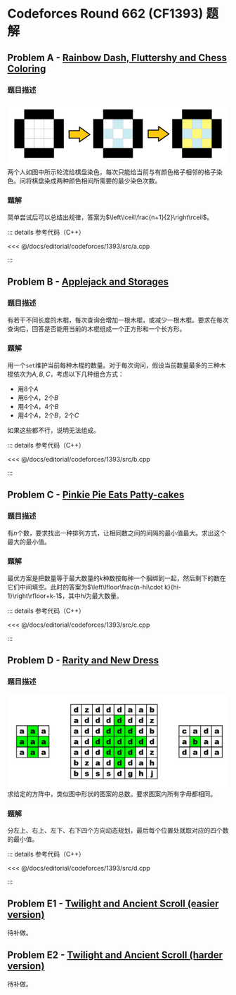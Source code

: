 # Codeforces Round 662 (CF1393) 题解

## Problem A - [Rainbow Dash, Fluttershy and Chess Coloring](https://codeforces.com/contest/1393/problem/A)

### 题目描述

![CF1393A题图](./e5420b08d683599c5a505eb1da2eb39b.png)
两个人如图中所示轮流给棋盘染色，每次只能给当前与有颜色格子相邻的格子染色。问将棋盘染成两种颜色相间所需要的最少染色次数。

### 题解

简单尝试后可以总结出规律，答案为$\left\lceil\frac{n+1}{2}\right\rceil$。

::: details 参考代码（C++）

<<< @/docs/editorial/codeforces/1393/src/a.cpp

:::

## Problem B - [Applejack and Storages](https://codeforces.com/contest/1393/problem/B)

### 题目描述

有若干不同长度的木棍，每次查询会增加一根木棍，或减少一根木棍。要求在每次查询后，回答是否能用当前的木棍组成一个正方形和一个长方形。

### 题解

用一个`set`维护当前每种木棍的数量。对于每次询问，假设当前数量最多的三种木棍依次为$A,B,C$，考虑以下几种组合方式：

- 用$8$个$A$
- 用$6$个$A$，$2$个$B$
- 用$4$个$A$，$4$个$B$
- 用$4$个$A$，$2$个$B$，$2$个$C$

如果这些都不行，说明无法组成。

::: details 参考代码（C++）

<<< @/docs/editorial/codeforces/1393/src/b.cpp

:::

## Problem C - [Pinkie Pie Eats Patty-cakes](https://codeforces.com/contest/1393/problem/C)

### 题目描述

有$n$个数，要求找出一种排列方式，让相同数之间的间隔的最小值最大。求出这个最大的最小值。

### 题解

最优方案是把数量等于最大数量的$k$种数按每种一个捆绑到一起，然后剩下的数在它们中间填空。此时的答案为$\left\lfloor\frac{n-hi\cdot k}{hi-1}\right\rfloor+k-1$，其中$hi$为最大数量。

::: details 参考代码（C++）

<<< @/docs/editorial/codeforces/1393/src/c.cpp

:::

## Problem D - [Rarity and New Dress](https://codeforces.com/contest/1393/problem/D)

### 题目描述

![CF1393D题图](./0b9d7fa449d6d997137a83d75815bac1.png)
求给定的方阵中，类似图中形状的图案的总数。要求图案内所有字母都相同。

### 题解

分左上、右上、左下、右下四个方向动态规划，最后每个位置处就取对应的四个数的最小值。

::: details 参考代码（C++）

<<< @/docs/editorial/codeforces/1393/src/d.cpp

:::

## Problem E1 - [Twilight and Ancient Scroll (easier version)](https://codeforces.com/contest/1393/problem/E1)

待补做。

## Problem E2 - [Twilight and Ancient Scroll (harder version)](https://codeforces.com/contest/1393/problem/E2)

待补做。
